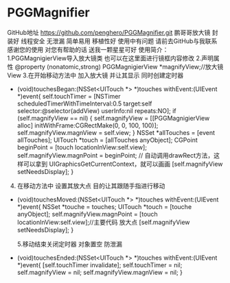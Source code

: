 # PGGMagnifier
GitHub地址 https://github.com/penghero/PGGMagnifier.git
鹏哥哥放大镜 封装好 线程安全 无泄漏 简单易用 移植性好
使用中有问题 请前去GitHub与我联系 感谢您的使用
对您有帮助的话 送我一颗星星可好 
使用简介：
1.PGGMagnigierView导入放大镜类 也可以在这里面进行镜框内容修改
2.声明属性 @property (nonatomic,strong) PGGMagnigierView *magnifyView;//放大镜View
3.在开始移动方法中 加入放大镜 并让其显示 同时创建定时器 
- (void)touchesBegan:(NSSet<UITouch *> *)touches withEvent:(UIEvent *)event{
    self.touchTimer = [NSTimer scheduledTimerWithTimeInterval:0.5 target:self selector:@selector(addView) userInfo:nil repeats:NO];
    if (self.magnifyView == nil) {
        self.magnifyView = [[PGGMagnigierView alloc] initWithFrame:CGRectMake(0, 0, 100, 100)];
        self.magnifyView.magnView = self.view;
    }
    NSSet *allTouches = [event allTouches];
    UITouch *touch = [allTouches anyObject];
    CGPoint beginPoint = [touch locationInView:self.view];
    self.magnifyView.magnPoint = beginPoint;
        //    自动调用drawRect方法，这样可以拿到  UIGraphicsGetCurrentContext，就可以画画
    [self.magnifyView setNeedsDisplay];
}
4. 在移动方法中 设置其放大点 目的让其跟随手指进行移动 
- (void)touchesMoved:(NSSet<UITouch *> *)touches withEvent:(UIEvent *)event{
    NSSet *touche = touches;
    UITouch *touch = [touche anyObject];
    self.magnifyView.magnPoint = [touch locationInView:self.view];//主要代码 放大点
    [self.magnifyView setNeedsDisplay];
}

  5.移动结束关闭定时器 对象置空 防泄漏 
- (void)touchesEnded:(NSSet<UITouch *> *)touches withEvent:(UIEvent *)event{
    [self.touchTimer invalidate];
    self.touchTimer = nil;
    self.magnifyView = nil;
    self.magnifyView.magnView = nil;
}
